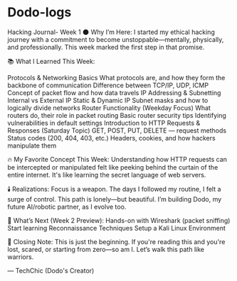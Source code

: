 # Dodo-logs
Hacking Journal- Week 1
🌑 Why I’m Here:
I started my ethical hacking journey with a commitment to become unstoppable—mentally, physically, and professionally.
This week marked the first step in that promise.

📚 What I Learned This Week:

Protocols & Networking Basics
What protocols are, and how they form the backbone of communication
Difference between TCP/IP, UDP, ICMP
Concept of packet flow and how data travels
IP Addressing & Subnetting
Internal vs External IP
Static & Dynamic IP
Subnet masks and how to logically divide networks
Router Functionality (Weekday Focus)
What routers do, their role in packet routing
Basic router security tips
Identifying vulnerabilities in default settings
Introduction to HTTP Requests & Responses (Saturday Topic)
GET, POST, PUT, DELETE — request methods
Status codes (200, 404, 403, etc.)
Headers, cookies, and how hackers manipulate them

🔥 My Favorite Concept This Week:
Understanding how HTTP requests can be intercepted or manipulated felt like peeking behind the curtain of the entire internet.
It's like learning the secret language of web servers.

🕯️ Realizations:
Focus is a weapon. The days I followed my routine, I felt a surge of control.
This path is lonely—but beautiful.
I’m building Dodo, my future AI/robotic partner, as I evolve too.

🎯 What’s Next (Week 2 Preview):
Hands-on with Wireshark (packet sniffing)
Start learning Reconnaissance Techniques
Setup a Kali Linux Environment

🩶 Closing Note:
This is just the beginning.
If you're reading this and you're lost, scared, or starting from zero—so am I. Let’s walk this path like warriors.

— TechChic (Dodo's Creator)
